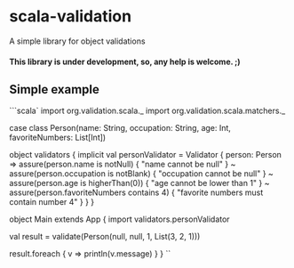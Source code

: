 # scala-validation
A simple library for object validations

#### This library is under development, so, any help is welcome. ;)

## Simple example

```scala`
import org.validation.scala._
import org.validation.scala.matchers._

case class Person(name: String,
                  occupation: String,
                  age: Int,
                  favoriteNumbers: List[Int])

object validators {
  implicit val personValidator = Validator { person: Person =>
    assure(person.name is notNull) {
      "name cannot be null"
    } ~ assure(person.occupation is notBlank) {
      "occupation cannot be null"
    } ~ assure(person.age is higherThan(0)) {
      "age cannot be lower than 1"
    } ~ assure(person.favoriteNumbers contains 4) {
      "favorite numbers must contain number 4"
    }
  }
}

object Main extends App {
  import validators.personValidator

  val result = validate(Person(null, null, 1, List(3, 2, 1)))

  result.foreach { v =>
    println(v.message)
  }
}
``